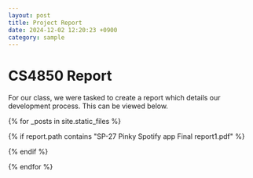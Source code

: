 ```yaml
---
layout: post
title: Project Report
date: 2024-12-02 12:20:23 +0900
category: sample
---
```


# CS4850 Report

For our class, we were tasked to create a report which details our development process. This can be viewed below.

{% for _posts in site.static_files %}

{% if report.path contains "SP-27 Pinky Spotify app Final report1.pdf" %}

<object data="{{site.url}}{{site.baseurl}}{{report.path}}" width="850" height="1100" type='application/pdf'/>
</object>

{% endif %}

{% endfor %}
